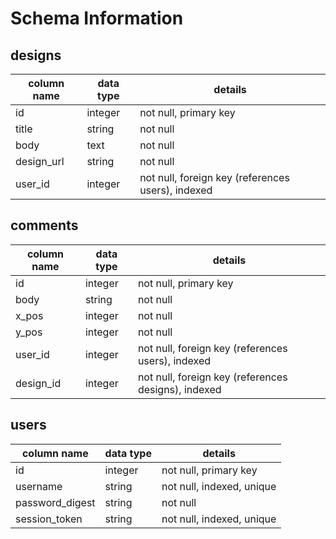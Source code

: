 # Schema Information

## designs
column name | data type | details
------------|-----------|-----------------------
id          | integer   | not null, primary key
title       | string    | not null
body        | text      | not null
design_url  | string    | not null
user_id     | integer   | not null, foreign key (references users), indexed

## comments
column name | data type | details
------------|-----------|-----------------------
id          | integer   | not null, primary key
body        | string    | not null
x_pos       | integer   | not null
y_pos       | integer   | not null
user_id     | integer   | not null, foreign key (references users), indexed
design_id   | integer   | not null, foreign key (references designs), indexed


## users
column name     | data type | details
----------------|-----------|-----------------------
id              | integer   | not null, primary key
username        | string    | not null, indexed, unique
password_digest | string    | not null
session_token   | string    | not null, indexed, unique
